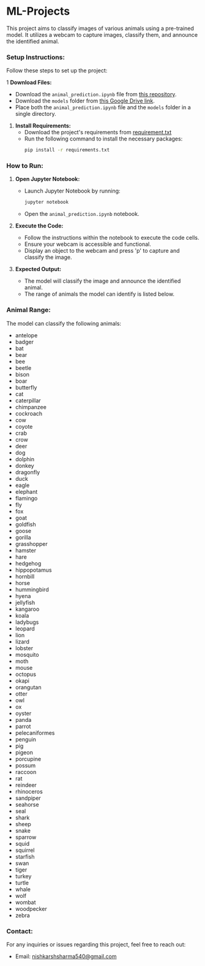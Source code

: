 # ML-Projects

This project aims to classify images of various animals using a pre-trained model. It utilizes a webcam to capture images, classify them, and announce the identified animal.

### Setup Instructions:

Follow these steps to set up the project:

1 **Download Files:**
   - Download the `animal_prediction.ipynb` file from [this repository](https://github.com/nishkarsh540/ML-Projects.git).
   - Download the `models` folder from [this Google Drive link](https://drive.google.com/drive/folders/1QOqIhNx8FrsbUpqBvTgTZ7DpM_180-JI?usp=sharing).
   - Place both the `animal_prediction.ipynb` file and the `models` folder in a single directory.
   

1. **Install Requirements:**
   - Download the project's requirements from    [requirement.txt](https://github.com/nishkarsh540/ML-Projects/blob/c9346c38b0cb0859e9e94e41e7876364c900d4ce/requirements.txt)
   - Run the following command to install the necessary packages:
     ```bash
     pip install -r requirements.txt
     ```

### How to Run:

1. **Open Jupyter Notebook:**
   - Launch Jupyter Notebook by running:
     ```bash
     jupyter notebook
     ```
   - Open the `animal_prediction.ipynb` notebook.

2. **Execute the Code:**
   - Follow the instructions within the notebook to execute the code cells.
   - Ensure your webcam is accessible and functional.
   - Display an object to the webcam and press 'p' to capture and classify the image.

3. **Expected Output:**
   - The model will classify the image and announce the identified animal.
   - The range of animals the model can identify is listed below.

### Animal Range:

The model can classify the following animals:

- antelope
- badger
- bat
- bear
- bee
- beetle
- bison
- boar
- butterfly
- cat
- caterpillar
- chimpanzee
- cockroach
- cow
- coyote
- crab
- crow
- deer
- dog
- dolphin
- donkey
- dragonfly
- duck
- eagle
- elephant
- flamingo
- fly
- fox
- goat
- goldfish
- goose
- gorilla
- grasshopper
- hamster
- hare
- hedgehog
- hippopotamus
- hornbill
- horse
- hummingbird
- hyena
- jellyfish
- kangaroo
- koala
- ladybugs
- leopard
- lion
- lizard
- lobster
- mosquito
- moth
- mouse
- octopus
- okapi
- orangutan
- otter
- owl
- ox
- oyster
- panda
- parrot
- pelecaniformes
- penguin
- pig
- pigeon
- porcupine
- possum
- raccoon
- rat
- reindeer
- rhinoceros
- sandpiper
- seahorse
- seal
- shark
- sheep
- snake
- sparrow
- squid
- squirrel
- starfish
- swan
- tiger
- turkey
- turtle
- whale
- wolf
- wombat
- woodpecker
- zebra

### Contact:

For any inquiries or issues regarding this project, feel free to reach out:

- Email: [nishkarshsharma540@gmail.com](mailto:nishkarshsharma540.com)
